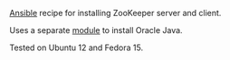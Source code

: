 [Ansible](http://ansible.cc/) recipe for installing ZooKeeper server and client.

Uses a separate [module](http://github.com/lisaglendenning/ansible_java) to install Oracle Java.

Tested on Ubuntu 12 and Fedora 15.
